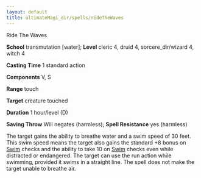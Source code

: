 ```yaml
---
layout: default
title: ultimateMagi_dir/spells/rideTheWaves
---
```

Ride The Waves

**School** transmutation [water]; **Level** cleric 4, druid 4, sorcere_dir/wizard 4, witch 4

**Casting Time** 1 standard action

**Components** V, S

**Range** touch

**Target** creature touched

**Duration** 1 hour/level (D)

**Saving Throw** Will negates (harmless); **Spell Resistance** yes (harmless)

The target gains the ability to breathe water and a swim speed of 30 feet. This swim speed means the target also gains the standard +8 bonus on [Swim](skill_dir/swim#_swim) checks and the ability to take 10 on [Swim](skills/swim#_swim) checks even while distracted or endangered. The target can use the run action while swimming, provided it swims in a straight line. The spell does not make the target unable to breathe air.

